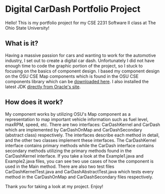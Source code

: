 # Digital CarDash Portfolio Project

Hello! This is my portfolio project for my CSE 2231 Software II class at The
Ohio State University!

## What is it?

Having a massive passion for cars and wanting to work for the automotive
industry, I set out to create a digital car dash. Unfortunately I did not have
enough time to code the graphic portion of the project, so I stuck to focusing
on the basics of component design. I based my component design on the OSU CSE
Map components which is found in the OSU CSE components library which can be
[downloaded here][components-jar]. I also installed the latest JDK
[directly from Oracle's site][jdk-downloads].

## How does it work?

My component works by utilizing OSU's Map component as a representation to
map important vehicle information such as fuel level, maxRPM, speed, etc. There
are two interfaces: CarDashKernel and CarDash which are implemented by
CarDashOnMap and CarDashSecondary (abstract class) respectively. The interfaces
describe each method in detail, and the other two classes implement these
interfaces. The CarDashKernel interface contains primary methods while the
CarDash interface contains secondary methods utilizing the primary methods found
in the CarDashKernel interface. If you take a look at the Example1.java and
Example2.java files, you can see two use cases of how the component is used in
the Main method. There are also two test files CarDashKernelTest.java and
CarDashAbstractTest.java which tests every method in the CarDashOnMap and
CarDashSecondary files respectively.

Thank you for taking a look at my project. Enjoy!

[components-jar]: http://web.cse.ohio-state.edu/software/common/components.jar
[jdk-downloads]: https://www.oracle.com/java/technologies/downloads/
